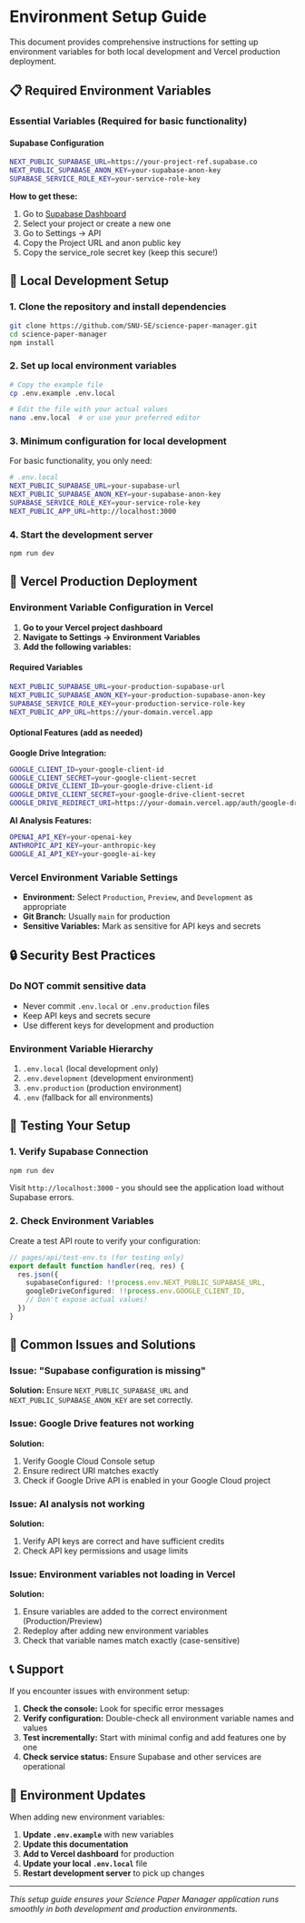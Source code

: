 # Environment Setup Guide

This document provides comprehensive instructions for setting up environment variables for both local development and Vercel production deployment.

## 📋 Required Environment Variables

### Essential Variables (Required for basic functionality)

#### Supabase Configuration
```bash
NEXT_PUBLIC_SUPABASE_URL=https://your-project-ref.supabase.co
NEXT_PUBLIC_SUPABASE_ANON_KEY=your-supabase-anon-key
SUPABASE_SERVICE_ROLE_KEY=your-service-role-key
```

**How to get these:**
1. Go to [Supabase Dashboard](https://app.supabase.com)
2. Select your project or create a new one
3. Go to Settings → API
4. Copy the Project URL and anon public key
5. Copy the service_role secret key (keep this secure!)

## 🔧 Local Development Setup

### 1. Clone the repository and install dependencies
```bash
git clone https://github.com/SNU-SE/science-paper-manager.git
cd science-paper-manager
npm install
```

### 2. Set up local environment variables
```bash
# Copy the example file
cp .env.example .env.local

# Edit the file with your actual values
nano .env.local  # or use your preferred editor
```

### 3. Minimum configuration for local development
For basic functionality, you only need:
```bash
# .env.local
NEXT_PUBLIC_SUPABASE_URL=your-supabase-url
NEXT_PUBLIC_SUPABASE_ANON_KEY=your-supabase-anon-key
SUPABASE_SERVICE_ROLE_KEY=your-service-role-key
NEXT_PUBLIC_APP_URL=http://localhost:3000
```

### 4. Start the development server
```bash
npm run dev
```

## 🚀 Vercel Production Deployment

### Environment Variable Configuration in Vercel

1. **Go to your Vercel project dashboard**
2. **Navigate to Settings → Environment Variables**
3. **Add the following variables:**

#### Required Variables
```bash
NEXT_PUBLIC_SUPABASE_URL=your-production-supabase-url
NEXT_PUBLIC_SUPABASE_ANON_KEY=your-production-supabase-anon-key  
SUPABASE_SERVICE_ROLE_KEY=your-production-service-role-key
NEXT_PUBLIC_APP_URL=https://your-domain.vercel.app
```

#### Optional Features (add as needed)

**Google Drive Integration:**
```bash
GOOGLE_CLIENT_ID=your-google-client-id
GOOGLE_CLIENT_SECRET=your-google-client-secret
GOOGLE_DRIVE_CLIENT_ID=your-google-drive-client-id
GOOGLE_DRIVE_CLIENT_SECRET=your-google-drive-client-secret
GOOGLE_DRIVE_REDIRECT_URI=https://your-domain.vercel.app/auth/google-drive/callback
```

**AI Analysis Features:**
```bash
OPENAI_API_KEY=your-openai-key
ANTHROPIC_API_KEY=your-anthropic-key
GOOGLE_AI_API_KEY=your-google-ai-key
```

### Vercel Environment Variable Settings

- **Environment:** Select `Production`, `Preview`, and `Development` as appropriate
- **Git Branch:** Usually `main` for production
- **Sensitive Variables:** Mark as sensitive for API keys and secrets

## 🔒 Security Best Practices

### Do NOT commit sensitive data
- Never commit `.env.local` or `.env.production` files
- Keep API keys and secrets secure
- Use different keys for development and production

### Environment Variable Hierarchy
1. `.env.local` (local development only)
2. `.env.development` (development environment)
3. `.env.production` (production environment)
4. `.env` (fallback for all environments)

## 🧪 Testing Your Setup

### 1. Verify Supabase Connection
```bash
npm run dev
```
Visit `http://localhost:3000` - you should see the application load without Supabase errors.

### 2. Check Environment Variables
Create a test API route to verify your configuration:
```typescript
// pages/api/test-env.ts (for testing only)
export default function handler(req, res) {
  res.json({
    supabaseConfigured: !!process.env.NEXT_PUBLIC_SUPABASE_URL,
    googleDriveConfigured: !!process.env.GOOGLE_CLIENT_ID,
    // Don't expose actual values!
  })
}
```

## 🚨 Common Issues and Solutions

### Issue: "Supabase configuration is missing"
**Solution:** Ensure `NEXT_PUBLIC_SUPABASE_URL` and `NEXT_PUBLIC_SUPABASE_ANON_KEY` are set correctly.

### Issue: Google Drive features not working
**Solution:** 
1. Verify Google Cloud Console setup
2. Ensure redirect URI matches exactly
3. Check if Google Drive API is enabled in your Google Cloud project

### Issue: AI analysis not working
**Solution:** 
1. Verify API keys are correct and have sufficient credits
2. Check API key permissions and usage limits

### Issue: Environment variables not loading in Vercel
**Solution:**
1. Ensure variables are added to the correct environment (Production/Preview)
2. Redeploy after adding new environment variables
3. Check that variable names match exactly (case-sensitive)

## 📞 Support

If you encounter issues with environment setup:

1. **Check the console:** Look for specific error messages
2. **Verify configuration:** Double-check all environment variable names and values
3. **Test incrementally:** Start with minimal config and add features one by one
4. **Check service status:** Ensure Supabase and other services are operational

## 🔄 Environment Updates

When adding new environment variables:

1. **Update `.env.example`** with new variables
2. **Update this documentation** 
3. **Add to Vercel dashboard** for production
4. **Update your local `.env.local`** file
5. **Restart development server** to pick up changes

---

*This setup guide ensures your Science Paper Manager application runs smoothly in both development and production environments.*
